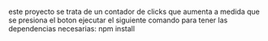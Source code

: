este proyecto se trata de un contador de clicks que aumenta a medida que se presiona el boton 
ejecutar el siguiente comando para tener las dependencias necesarias: 
npm install
